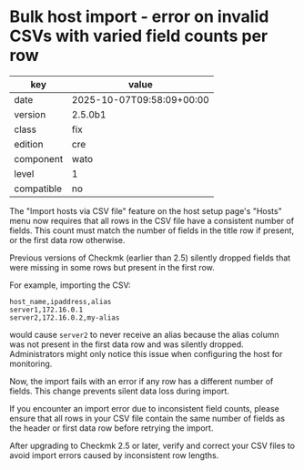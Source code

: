 [//]: # (werk v2)
# Bulk host import - error on invalid CSVs with varied field counts per row

key        | value
---------- | ---
date       | 2025-10-07T09:58:09+00:00
version    | 2.5.0b1
class      | fix
edition    | cre
component  | wato
level      | 1
compatible | no

The "Import hosts via CSV file" feature on the host setup page's "Hosts" menu now requires that all rows in the CSV file have a consistent number of fields. This count must match the number of fields in the title row if present, or the first data row otherwise.

Previous versions of Checkmk (earlier than 2.5) silently dropped fields that were missing in some rows but present in the first row.

For example, importing the CSV:

```
host_name,ipaddress,alias
server1,172.16.0.1
server2,172.16.0.2,my-alias
```

would cause `server2` to never receive an alias because the alias column was not present in the first data row and was silently dropped. Administrators might only notice this issue when configuring the host for monitoring.

Now, the import fails with an error if any row has a different number of fields. This change prevents silent data loss during import.

If you encounter an import error due to inconsistent field counts, please ensure that all rows in your CSV file contain the same number of fields as the header or first data row before retrying the import.

After upgrading to Checkmk 2.5 or later, verify and correct your CSV files to avoid import errors caused by inconsistent row lengths.
